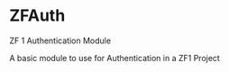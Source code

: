 ZFAuth
======

ZF 1 Authentication Module

A basic module to use for Authentication in a ZF1 Project